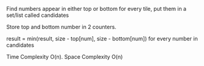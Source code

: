 Find numbers appear in either top or bottom for every tile, put them in a set/list called candidates

Store top and bottom number in 2 counters.

result = min(result, size - top[num], size - bottom[num]) for every number in candidates

Time Complexity O(n). Space Complexity O(n)
